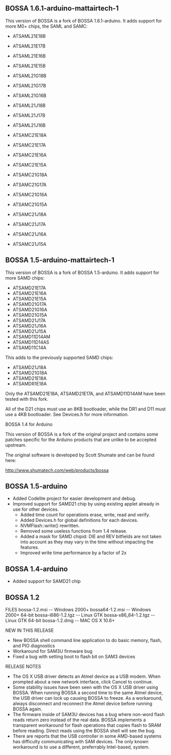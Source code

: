 BOSSA 1.6.1-arduino-mattairtech-1
-------------------------------

This version of BOSSA is a fork of BOSSA 1.6.1-arduino.
It adds support for more M0+ chips, the SAML and SAMC:

  * ATSAML21E18B
  * ATSAML21E17B
  * ATSAML21E16B
  * ATSAML21E15B
  * ATSAML21G18B
  * ATSAML21G17B
  * ATSAML21G16B
  * ATSAML21J18B
  * ATSAML21J17B
  * ATSAML21J16B
  
  * ATSAMC21E18A
  * ATSAMC21E17A
  * ATSAMC21E16A
  * ATSAMC21E15A
  * ATSAMC21G18A
  * ATSAMC21G17A
  * ATSAMC21G16A
  * ATSAMC21G15A
  * ATSAMC21J18A
  * ATSAMC21J17A
  * ATSAMC21J16A
  * ATSAMC21J15A


BOSSA 1.5-arduino-mattairtech-1
-------------------------------

This version of BOSSA is a fork of BOSSA 1.5-arduino.
It adds support for more SAMD chips:

  * ATSAMD21E17A
  * ATSAMD21E16A
  * ATSAMD21E15A
  * ATSAMD21G17A
  * ATSAMD21G16A
  * ATSAMD21G15A
  * ATSAMD21J17A
  * ATSAMD21J16A
  * ATSAMD21J15A
  * ATSAMD11D14AM
  * ATSAMD11D14AS
  * ATSAMD11C14A

This adds to the previously supported SAMD chips:

  * ATSAMD21J18A
  * ATSAMD21G18A
  * ATSAMD21E18A
  * ATSAMDR1E18A

Only the ATSAMD21E18A, ATSAMD21E17A, and ATSAMD11D14AM have been tested
with this fork.

All of the D21 chips must use an 8KB bootloader, while the DR1 and D11
must use a 4KB bootloader. See Devices.h for more information.


BOSSA 1.4 for Arduino

This version of BOSSA is a fork of the original project and contains some
patches specific for the Arduino products that are unlike to be accepted
upstream.

The original software is developed by Scott Shumate and can be found here:

http://www.shumatech.com/web/products/bossa

BOSSA 1.5-arduino
-----------------

* Added Codelite project for easier development and debug.
* Improved support for SAMD21 chip by using existing applet already in use for other devices.
  * Added time count for operations erase, write, read and verify.
  * Added Devices.h for global definitions for each devices.
  * NVMFlash::write() rewritten.
  * Removed some useless functions from 1.4 release.
  * Added a mask for SAMD chipid: DIE and REV bitfields are not taken into account as they may vary in the time without impacting the features.
  * Improved write time performance by a factor of 2x


BOSSA 1.4-arduino
-----------------

* Added support for SAMD21 chip


BOSSA 1.2
---------

FILES
bossa-1.2.msi -- Windows 2000+
bossa64-1.2.msi -- Windows 2000+ 64-bit
bossa-i686-1.2.tgz -- Linux GTK
bossa-x86_64-1.2.tgz -- Linux GTK 64-bit
bossa-1.2.dmg -- MAC OS X 10.6+

NEW IN THIS RELEASE
* New BOSSA shell command line application to do basic memory, flash, and PIO diagnostics
* Workaround for SAM3U firmware bug
* Fixed a bug with setting boot to flash bit on SAM3 devices

RELEASE NOTES
* The OS X USB driver detects an Atmel device as a USB modem.  When prompted about a new network interface, click Cancel to continue.
* Some stability issues have been seen with the OS X USB driver using BOSSA.  When running BOSSA a second time to the same Atmel device, the USB driver can lock up causing BOSSA to freeze.  As a workaround, always disconnect and reconnect the Atmel device before running BOSSA again.
* The firmware inside of SAM3U devices has a bug where non-word flash reads return zero instead of the real data.  BOSSA implements a transparent workaround for flash operations that copies flash to SRAM before reading.  Direct reads using the BOSSA shell will see the bug.
* There are reports that the USB controller in some AMD-based systems has difficulty communicating with SAM devices.  The only known workaround is to use a different, preferrably Intel-based, system.
